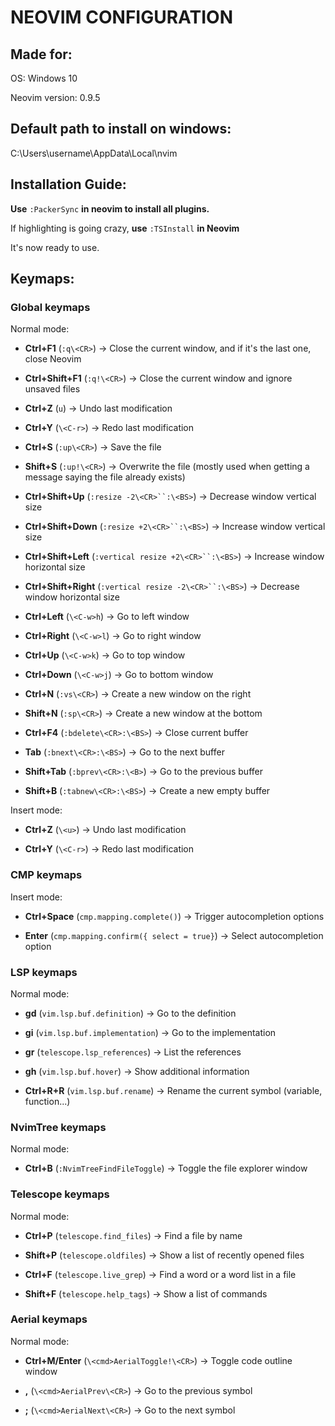 # NEOVIM CONFIGURATION

## Made for:

OS: Windows 10

Neovim version: 0.9.5

## Default path to install on windows:

C:\Users\username\AppData\Local\nvim

## Installation Guide:

**Use** `:PackerSync` **in neovim to install all plugins.**

If highlighting is going crazy, **use** `:TSInstall` **in Neovim**

It's now ready to use.

## Keymaps:

### Global keymaps

Normal mode: 

- **Ctrl+F1** (`:q\<CR>`) -> Close the current window, and if it's the last one, close Neovim

- **Ctrl+Shift+F1** (`:q!\<CR>`) -> Close the current window and ignore unsaved files

- **Ctrl+Z** (`u`) -> Undo last modification

- **Ctrl+Y** (`\<C-r>`) -> Redo last modification

- **Ctrl+S** (`:up\<CR>`) -> Save the file

- **Shift+S** (`:up!\<CR>`) -> Overwrite the file (mostly used when getting a message saying the file already exists)

- **Ctrl+Shift+Up** (`:resize -2\<CR>``:\<BS>`) -> Decrease window vertical size

- **Ctrl+Shift+Down** (`:resize +2\<CR>``:\<BS>`) -> Increase window vertical size

- **Ctrl+Shift+Left** (`:vertical resize +2\<CR>``:\<BS>`) -> Increase window horizontal size

- **Ctrl+Shift+Right** (`:vertical resize -2\<CR>``:\<BS>`) -> Decrease window horizontal size

- **Ctrl+Left** (`\<C-w>h`) -> Go to left window

- **Ctrl+Right** (`\<C-w>l`) -> Go to right window

- **Ctrl+Up** (`\<C-w>k`) -> Go to top window

- **Ctrl+Down** (`\<C-w>j`) -> Go to bottom window

- **Ctrl+N** (`:vs\<CR>`) -> Create a new window on the right

- **Shift+N** (`:sp\<CR>`) -> Create a new window at the bottom

- **Ctrl+F4** (`:bdelete\<CR>:\<BS>`) -> Close current buffer

- **Tab** (`:bnext\<CR>:\<BS>`) -> Go to the next buffer

- **Shift+Tab** (`:bprev\<CR>:\<B>`) -> Go to the previous buffer

- **Shift+B** (`:tabnew\<CR>:\<BS>`) -> Create a new empty buffer

Insert mode:

- **Ctrl+Z** (`\<u>`) -> Undo last modification

- **Ctrl+Y** (`\<C-r>`) -> Redo last modification

### CMP keymaps

Insert mode:

- **Ctrl+Space** (`cmp.mapping.complete()`) -> Trigger autocompletion options

- **Enter** (`cmp.mapping.confirm({ select = true}`) -> Select autocompletion option

### LSP keymaps

Normal mode:

- **gd** (`vim.lsp.buf.definition`) -> Go to the definition

- **gi** (`vim.lsp.buf.implementation`) -> Go to the implementation

- **gr** (`telescope.lsp_references`) -> List the references

- **gh** (`vim.lsp.buf.hover`) -> Show additional information

- **Ctrl+R+R** (`vim.lsp.buf.rename`) -> Rename the current symbol (variable, function...)

### NvimTree keymaps

Normal mode:

- **Ctrl+B** (`:NvimTreeFindFileToggle`) -> Toggle the file explorer window

### Telescope keymaps

Normal mode:

- **Ctrl+P** (`telescope.find_files`) -> Find a file by name

- **Shift+P** (`telescope.oldfiles`) -> Show a list of recently opened files

- **Ctrl+F** (`telescope.live_grep`) -> Find a word or a word list in a file

- **Shift+F** (`telescope.help_tags`) -> Show a list of commands

### Aerial keymaps

Normal mode:

- **Ctrl+M/Enter** (`\<cmd>AerialToggle!\<CR>`) -> Toggle code outline window

- **,** (`\<cmd>AerialPrev\<CR>`) -> Go to the previous symbol

- **;** (`\<cmd>AerialNext\<CR>`) -> Go to the next symbol
